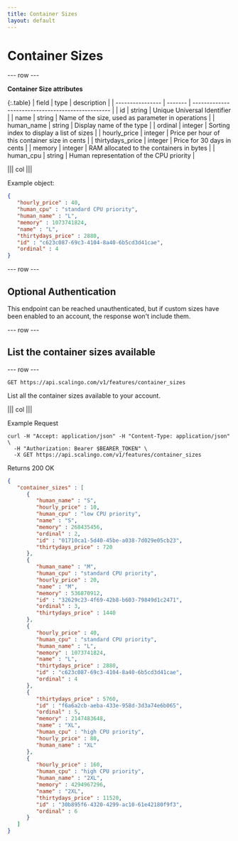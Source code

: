 ```yaml
---
title: Container Sizes
layout: default
---
```


# Container Sizes

--- row ---

**Container Size attributes**

{:.table}
| field            | type    | description                                       |
| ---------------- | ------- | ------------------------------------------------- |
| id               | string  | Unique Universal Identifier                       |
| name             | string  | Name of the size, used as parameter in operations |
| human_name       | string  | Display name of the type                          |
| ordinal          | integer | Sorting index to display a list of sizes          |
| hourly_price     | integer | Price per hour of this container size in cents    |
| thirtydays_price | integer | Price for 30 days in cents                        |
| memory           | integer | RAM allocated to the containers in bytes          |
| human_cpu        | string  | Human representation of the CPU priority          |

||| col |||

Example object:

```json
{
   "hourly_price" : 40,
   "human_cpu" : "standard CPU priority",
   "human_name" : "L",
   "memory" : 1073741824,
   "name" : "L",
   "thirtydays_price" : 2880,
   "id" : "c623c087-69c3-4104-8a40-6b5cd3d41cae",
   "ordinal" : 4
}
```

--- row ---

## Optional Authentication

This endpoint can be reached unauthenticated, but if custom sizes have been enabled
to an account, the response won't include them.

--- row ---

## List the container sizes available

--- row ---

`GET https://api.scalingo.com/v1/features/container_sizes`

List all the container sizes available to your account.

||| col |||

Example Request

```shell
curl -H "Accept: application/json" -H "Content-Type: application/json" \
  -H "Authorization: Bearer $BEARER_TOKEN" \
  -X GET https://api.scalingo.com/v1/features/container_sizes
```

Returns 200 OK

```json
{
   "container_sizes" : [
      {
         "human_name" : "S",
         "hourly_price" : 10,
         "human_cpu" : "low CPU priority",
         "name" : "S",
         "memory" : 268435456,
         "ordinal" : 2,
         "id" : "01710ca1-5d40-45be-a038-7d029e05cb23",
         "thirtydays_price" : 720
      },
      {
         "human_name" : "M",
         "human_cpu" : "standard CPU priority",
         "hourly_price" : 20,
         "name" : "M",
         "memory" : 536870912,
         "id" : "32629c23-4f69-42b8-b603-79849d1c2471",
         "ordinal" : 3,
         "thirtydays_price" : 1440
      },
      {
         "hourly_price" : 40,
         "human_cpu" : "standard CPU priority",
         "human_name" : "L",
         "memory" : 1073741824,
         "name" : "L",
         "thirtydays_price" : 2880,
         "id" : "c623c087-69c3-4104-8a40-6b5cd3d41cae",
         "ordinal" : 4
      },
      {
         "thirtydays_price" : 5760,
         "id" : "f6a6a2cb-aeba-433e-958d-3d3a74e6b065",
         "ordinal" : 5,
         "memory" : 2147483648,
         "name" : "XL",
         "human_cpu" : "high CPU priority",
         "hourly_price" : 80,
         "human_name" : "XL"
      },
      {
         "hourly_price" : 160,
         "human_cpu" : "high CPU priority",
         "human_name" : "2XL",
         "memory" : 4294967296,
         "name" : "2XL",
         "thirtydays_price" : 11520,
         "id" : "30b895f6-4320-4299-ac10-61e42180f9f3",
         "ordinal" : 6
      }
   ]
}
```
